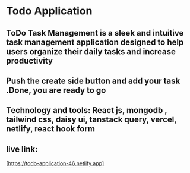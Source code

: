 # Todo Application

## ToDo Task Management is a sleek and intuitive task management application designed to help users organize their daily tasks and increase productivity

## Push the create side button and add your task .Done, you are ready to go

## Technology and tools: React js, mongodb , tailwind css, daisy ui, tanstack query, vercel, netlify, react hook form

## live link:

[https://todo-application-46.netlify.app]
